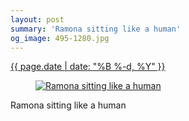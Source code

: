 ```yaml
---
layout: post
summary: 'Ramona sitting like a human'
og_image: 495-1280.jpg
---
```


<div class="post">
 <time>
  <a href="/495">
   {{ page.date | date: "%B %-d, %Y" }}
  </a>
 </time>
 <a href="/495">
  <figure data-taken="5/30/2016">
   <img alt="Ramona sitting like a human" sizes="(min-width: 700px) 50vw, calc(100vw - 2rem)" src="{{ site.assets_url }}/495-640.jpg" srcset="{{ site.assets_url }}/495-1280.jpg 1280w, {{ site.assets_url }}/495-960.jpg 960w, {{ site.assets_url }}/495-640.jpg 640w, {{ site.assets_url }}/495-320.jpg 320w"/>
  </figure>
 </a>
 <span>
  Ramona sitting like a human
 </span>
</div>
